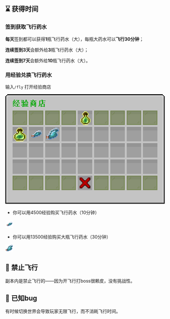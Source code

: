 ## ⌛ 获得时间

### 签到获取飞行药水

**每天**签到都可以获得**1**瓶飞行药水（大），每瓶大药水可以**飞行30分钟**；

**连续签到3天**会额外给**3**瓶飞行药水（大）；

**连续签到7天**会额外给**10**瓶飞行药水（大）。

### 用经验兑换飞行药水

输入`/fly` 打开经验商店

![经验商店](pics/fly/expshop.png)

+ 你可以用4500经验购买飞行药水（10分钟）
<img src="pics/icon/fly_potion_small.png" style="width:5%" alt="飞行药水"/>

+ 你可以用13500经验购买大瓶飞行药水（30分钟） 
<img src="pics/icon/fly_potion_large.png" style="width:5%" alt="大飞行药水"/>

## 🚫 禁止飞行

副本内是禁止飞行的——因为开飞行打boss很赖皮，没有挑战性。


## 💩 已知bug

有时候切换世界会导致玩家无限飞行，而不消耗飞行时间。